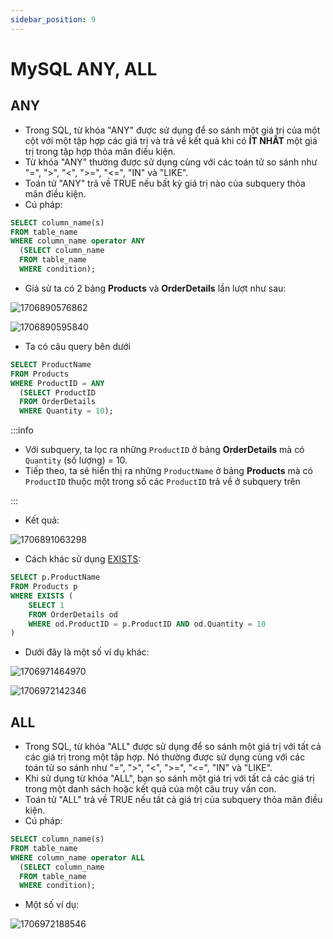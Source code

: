 ```yaml
---
sidebar_position: 9
---
```


# MySQL ANY, ALL

## ANY

- Trong SQL, từ khóa "ANY" được sử dụng để so sánh một giá trị của một cột với một tập hợp các giá trị và trả về kết quả khi có **ÍT NHẤT** một giá trị trong tập hợp thỏa mãn điều kiện.
- Từ khóa "ANY" thường được sử dụng cùng với các toán tử so sánh như "=", ">", "<", ">=", "<=", "IN" và "LIKE".
- Toán tử "ANY" trả về TRUE nếu bất kỳ giá trị nào của subquery thỏa mãn điều kiện.
- Cú pháp:

```sql
SELECT column_name(s)
FROM table_name
WHERE column_name operator ANY
  (SELECT column_name
  FROM table_name
  WHERE condition);
```

- Giả sử ta có 2 bảng **Products** và **OrderDetails** lần lượt như sau:

![1706890576862](image/sql-any-all/1706890576862.png)

![1706890595840](image/sql-any-all/1706890595840.png)

- Ta có câu query bên dưới

```sql
SELECT ProductName
FROM Products
WHERE ProductID = ANY
  (SELECT ProductID
  FROM OrderDetails
  WHERE Quantity = 10);
```

:::info

- Với subquery, ta lọc ra những `ProductID` ở bảng **OrderDetails** mà có `Quantity` (số lượng) = 10.
- Tiếp theo, ta sẽ hiển thị ra những `ProductName` ở bảng **Products** mà có `ProductID` thuộc một trong số các `ProductID` trả về ở subquery trên

:::

- Kết quả:

![1706891063298](image/sql-any-all/1706891063298.png)

- Cách khác sử dụng [EXISTS](./sql-exists):

```sql
SELECT p.ProductName
FROM Products p
WHERE EXISTS (
	SELECT 1
	FROM OrderDetails od
	WHERE od.ProductID = p.ProductID AND od.Quantity = 10
)
```

- Dưới đây là một số ví dụ khác:

![1706971464970](image/sql-any-all/1706971464970.png)

![1706972142346](image/sql-any-all/1706972142346.png)

## ALL

- Trong SQL, từ khóa "ALL" được sử dụng để so sánh một giá trị với tất cả các giá trị trong một tập hợp. Nó thường được sử dụng cùng với các toán tử so sánh như "=", ">", "<", ">=", "<=", "IN" và "LIKE".
- Khi sử dụng từ khóa "ALL", bạn so sánh một giá trị với tất cả các giá trị trong một danh sách hoặc kết quả của một câu truy vấn con.
- Toán tử "ALL" trả về TRUE nếu tất cả giá trị của subquery thỏa mãn điều kiện.
- Cú pháp:

```sql
SELECT column_name(s)
FROM table_name
WHERE column_name operator ALL
  (SELECT column_name
  FROM table_name
  WHERE condition);
```

- Một số ví dụ:

![1706972188546](image/sql-any-all/1706972188546.png)
